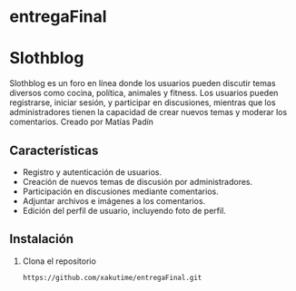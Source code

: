 # entregaFinal
# Slothblog

Slothblog es un foro en línea donde los usuarios pueden discutir temas diversos como cocina, política, animales y fitness. Los usuarios pueden registrarse, iniciar sesión, y participar en discusiones, mientras que los administradores tienen la capacidad de crear nuevos temas y moderar los comentarios. Creado por Matías Padín

## Características

- Registro y autenticación de usuarios.
- Creación de nuevos temas de discusión por administradores.
- Participación en discusiones mediante comentarios.
- Adjuntar archivos e imágenes a los comentarios.
- Edición del perfil de usuario, incluyendo foto de perfil.

## Instalación

1. Clona el repositorio

   ```bash
   https://github.com/xakutime/entregaFinal.git
